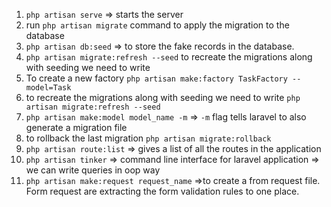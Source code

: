 1. `php artisan serve` => starts the server
2.  run `php artisan migrate` command to apply the migration to the database 
3. `php artisan db:seed` => to store the fake records in the database.
4. `php artisan migrate:refresh --seed` to recreate the migrations along with seeding we need to write
5. To create a new factory `php artisan make:factory TaskFactory --model=Task`
6. to recreate the migrations along with seeding we need to write `php artisan migrate:refresh --seed`
7. `php artisan make:model model_name -m` => `-m` flag tells laravel to also generate a migration file
8. to rollback the last migration `php artisan migrate:rollback`
9. `php artisan route:list` => gives a list of all the routes in the application
10. `php artisan tinker` => command line interface for laravel application => we can write queries in oop way
11. `php artisan make:request request_name` =>to create a from request file. Form request are extracting the form validation rules to one place. 

